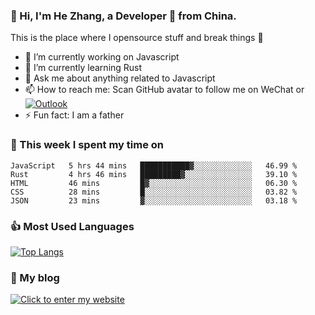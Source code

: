 ### 👋 Hi, I'm He Zhang, a Developer 🚀 from China.

This is the place where I opensource stuff and break things :rofl:

- 🔭  I’m currently working on Javascript
- 🌱  I’m currently learning Rust
- 💬  Ask me about anything related to Javascript
- 📫  How to reach me: Scan GitHub avatar to follow me on WeChat or [![Outlook](https://img.shields.io/badge/-Outlook-0078D4?style=flat&logo=Microsoft-Outlook&logoColor=white)](mailto:link@zhanghe.cool)
- ⚡  Fun fact: I am a father

### 💪 This week I spent my time on 
<!--START_SECTION:waka-->
```text
JavaScript   5 hrs 44 mins   ███████████▓░░░░░░░░░░░░░   46.99 % 
Rust         4 hrs 46 mins   █████████▓░░░░░░░░░░░░░░░   39.10 % 
HTML         46 mins         █▓░░░░░░░░░░░░░░░░░░░░░░░   06.30 % 
CSS          28 mins         █░░░░░░░░░░░░░░░░░░░░░░░░   03.82 % 
JSON         23 mins         ▓░░░░░░░░░░░░░░░░░░░░░░░░   03.18 % 
```
<!--END_SECTION:waka-->

### 👍 Most Used Languages
[![Top Langs](https://github-readme-stats.vercel.app/api/top-langs/?username=zhanghecool&layout=compact)](https://zhanghe.cool)

### 🌈 My blog 
[![Click to enter my website](https://cdn.jsdelivr.net/gh/zhanghecool/assets/images/gif/zhanghecools.gif)](https://zhanghe.cool)
